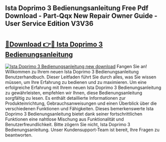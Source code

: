 ## Ista Doprimo 3 Bedienungsanleitung Free Pdf Download - Part-Qqx New Repair Owner Guide - User Service Edition V3V36

# <h2><a href="http://df44gyp.blite.top/?on=Ista+Doprimo+3+Bedienungsanleitung">🔗Download 👉🔴 Ista Doprimo 3 Bedienungsanleitung</a></h2>

[![Ista Doprimo 3 Bedienungsanleitung new download](https://i.imgur.com/lujVjoI.png)](http://df44gyp.blite.top/?on=Ista+Doprimo+3+Bedienungsanleitung)
Fangen Sie an! Willkommen zu Ihrem neuen Ista Doprimo 3 Bedienungsanleitung Benutzerhandbuch. Dieser Leitfaden führt Sie durch alles, was Sie wissen müssen, um Ihre Erfahrung zu bedienen und zu maximieren. Um eine erfolgreiche Erfahrung mit Ihrem neuen Ista Doprimo 3 Bedienungsanleitung zu gewährleisten, empfehlen wir Ihnen, diese Bedienungsanleitung sorgfältig zu lesen. Es enthält detaillierte Informationen zur Produkteinrichtung, Gebrauchsanweisungen und einen Überblick über die verschiedenen Funktionen und Fähigkeiten. Dieses bemerkenswerte Ista Doprimo 3 Bedienungsanleitung bietet dank seiner fortschrittlichen Funktionen eine nahtlose Mischung aus Funktionalität und Benutzerfreundlichkeit. Bitte zögern Sie nicht, Ista Doprimo 3 Bedienungsanleitung. Unser Kundensupport-Team ist bereit, Ihre Fragen zu beantworten.
